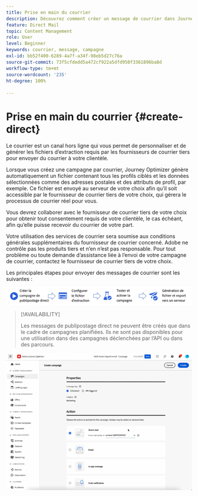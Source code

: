 ```yaml
---
title: Prise en main du courrier
description: Découvrez comment créer un message de courrier dans Journey Optimizer.
feature: Direct Mail
topic: Content Management
role: User
level: Beginner
keywords: courrier, message, campagne
exl-id: bb52f400-6289-4a7f-a34f-98eb5d27c76a
source-git-commit: 73f5cfdedd5a472cf922a5dfd950f3361896ba8d
workflow-type: tm+mt
source-wordcount: '235'
ht-degree: 100%

---
```


# Prise en main du courrier {#create-direct}

Le courrier est un canal hors ligne qui vous permet de personnaliser et de générer les fichiers d’extraction requis par les fournisseurs de courrier tiers pour envoyer du courrier à votre clientèle.

Lorsque vous créez une campagne par courrier, Journey Optimizer génère automatiquement un fichier contenant tous les profils ciblés et les données sélectionnées comme des adresses postales et des attributs de profil, par exemple. Ce fichier est envoyé au serveur de votre choix afin qu’il soit accessible par le fournisseur de courrier tiers de votre choix, qui gérera le processus de courrier réel pour vous.

Vous devrez collaborer avec le fournisseur de courrier tiers de votre choix pour obtenir tout consentement requis de votre clientèle, le cas échéant, afin qu’elle puisse recevoir du courrier de votre part.

Votre utilisation des services de courrier sera soumise aux conditions générales supplémentaires du fournisseur de courrier concerné.  Adobe ne contrôle pas les produits tiers et n’en n’est pas responsable. Pour tout problème ou toute demande d’assistance liée à l’envoi de votre campagne de courrier, contactez le fournisseur de courrier tiers de votre choix.

Les principales étapes pour envoyer des messages de courrier sont les suivantes :

![](assets/dm-creation-process.png)

>[!AVAILABILITY]
>
>Les messages de publipostage direct ne peuvent être créés que dans le cadre de campagnes planifiées. Ils ne sont pas disponibles pour une utilisation dans des campagnes déclenchées par l’API ou dans des parcours.

![](../rn/assets/do-not-localize/gif-dm.gif)


